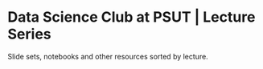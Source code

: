 # Data Science Club at PSUT | Lecture Series
Slide sets, notebooks and other resources sorted by lecture.
